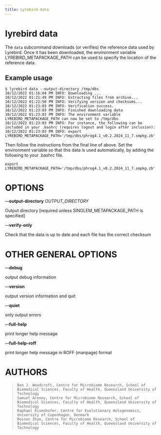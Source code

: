 ```yaml
---
title: Lyrebird data
---
```

# lyrebird data

The `data` subcommand downloads (or verifies) the reference data used by Lyrebird.
Once it has been downloaded, the environment variable LYREBIRD_METAPACKAGE_PATH
can be used to specify the location of the reference data.

## Example usage

```
$ lyrebird data --output-directory /tmp/dbs
10/12/2022 01:16:04 PM INFO: Downloading ...
10/12/2022 01:21:49 PM INFO: Extracting files from archive...
10/12/2022 01:22:50 PM INFO: Verifying version and checksums...
10/12/2022 01:23:03 PM INFO: Verification success.
10/12/2022 01:23:03 PM INFO: Finished downloading data
10/12/2022 01:23:03 PM INFO: The environment variable LYREBIRD_METAPACKAGE_PATH can now be set to /tmp/dbs
10/12/2022 01:23:03 PM INFO: For instance, the following can be included in your .bashrc (requires logout and login after inclusion):
10/12/2022 01:23:03 PM INFO: export LYREBIRD_METAPACKAGE_PATH='/tmp/dbs/phrog4.1_v0.2.2024_11_7.smpkg.zb'
```

Then follow the instructions from the final line of above. Set the environment variable so that this data is used automatically, by adding the following to your .bashrc file.

```
export LYREBIRD_METAPACKAGE_PATH='/tmp/dbs/phrog4.1_v0.2.2024_11_7.smpkg.zb'
```

# OPTIONS

**\--output-directory** *OUTPUT_DIRECTORY*

  Output directory [required unless SINGLEM_METAPACKAGE_PATH is
    specified]

**\--verify-only**

  Check that the data is up to date and each file has the correct
    checksum

# OTHER GENERAL OPTIONS

**\--debug**

  output debug information

**\--version**

  output version information and quit

**\--quiet**

  only output errors

**\--full-help**

  print longer help message

**\--full-help-roff**

  print longer help message in ROFF (manpage) format

# AUTHORS

>     Ben J. Woodcroft, Centre for Microbiome Research, School of Biomedical Sciences, Faculty of Health, Queensland University of Technology
>     Samuel Aroney, Centre for Microbiome Research, School of Biomedical Sciences, Faculty of Health, Queensland University of Technology
>     Raphael Eisenhofer, Centre for Evolutionary Hologenomics, University of Copenhagen, Denmark
>     Rossen Zhao, Centre for Microbiome Research, School of Biomedical Sciences, Faculty of Health, Queensland University of Technology
